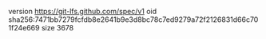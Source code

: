 version https://git-lfs.github.com/spec/v1
oid sha256:7471bb7279fcfdb8e2641b9e3d8bc78c7ed9279a72f2126831d66c701f24e669
size 3678
